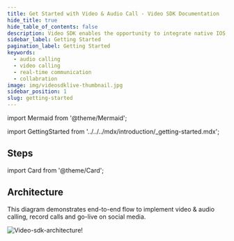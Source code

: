 ```yaml
---
title: Get Started with Video & Audio Call - Video SDK Documentation
hide_title: true
hide_table_of_contents: false
description: Video SDK enables the opportunity to integrate native IOS, Android & Web SDKs to add live video & audio conferencing to your applications.
sidebar_label: Getting Started
pagination_label: Getting Started
keywords:
  - audio calling
  - video calling
  - real-time communication
  - collabration
image: img/videosdklive-thumbnail.jpg
sidebar_position: 1
slug: getting-started
---
```


import Mermaid from '@theme/Mermaid';

import GettingStarted from '../../../mdx/introduction/\_getting-started.mdx';

<GettingStarted title="Get Started with React Native" />

## Steps

import Card from '@theme/Card';

<div class="container guide-steps-block">
  <div class="row ">
    <div class="col col--6">
      <Card heading="1. Get your API key and Secret" link="/react-native/guide/video-and-audio-calling-api-sdk/signup-and-create-api" description="Generate your API key and Secret from Video SDK." />
    </div>
     <div class="col col--6">
      <Card heading="2. Client Setup for React JS" link="/react-native/guide/video-and-audio-calling-api-sdk/react-native-android-sdk" description="Easy to integrate SDK with cross-channel support." />
    </div>
  </div>
  <div class="row ">
   <div class="col col--6" >
      <Card heading="3. Authentication and Tokens" link="/react-native/guide/video-and-audio-calling-api-sdk/server-setup" description="Setup secured server authentication and authorization."  />
    </div>
    <div class="col col--6">
      <Card heading="4. Start a Voice / Video Call" link="/react-native/guide/video-and-audio-calling-api-sdk/quick-start" description="Get started with step by step guide of integrating Video SDK." />
    </div>
  </div>
  <div class="row ">
    <div class="col col--6">
      <Card heading="6. Basic Features" link="/react-native/guide/video-and-audio-calling-api-sdk/features/start-join-meeting" description="Explore basic features such as join, leave and customise." />
    </div>
   <div class="col col--6" >
      <Card heading="7. Advanced Features" link="/react-native/guide/video-and-audio-calling-api-sdk/features/recording-meeting" description="Explore advanced features such as screen sharing, recording and live streaming."  />
    </div>
  </div>
  <div class="row ">
    <div class="col col--6">
      <Card heading="6. Extras" link="/react-native/guide/video-and-audio-calling-api-sdk/extras/react-native-ios-screen-share" description="Share screen in native iOS" />
    </div>
  </div>
</div>

## Architecture

This diagram demonstrates end-to-end flow to implement video & audio calling, record calls and go-live on social media.

![Video-sdk-architecture!](/img/video-sdk-archietecture.svg)
